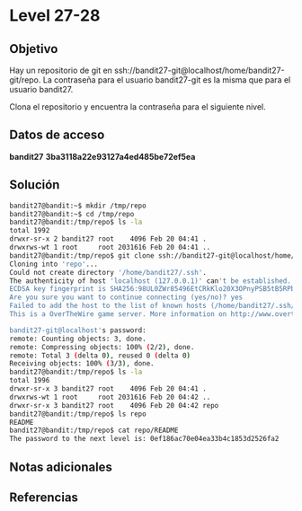 # Level 27-28
## Objetivo
Hay un repositorio de git en ssh://bandit27-git@localhost/home/bandit27-git/repo. La contraseña para el usuario bandit27-git es la misma que para el usuario bandit27.

Clona el repositorio y encuentra la contraseña para el siguiente nivel.

## Datos de acceso
**bandit27**
**3ba3118a22e93127a4ed485be72ef5ea**

## Solución
``` bash
bandit27@bandit:~$ mkdir /tmp/repo
bandit27@bandit:~$ cd /tmp/repo
bandit27@bandit:/tmp/repo$ ls -la
total 1992
drwxr-sr-x 2 bandit27 root    4096 Feb 20 04:41 .
drwxrws-wt 1 root     root 2031616 Feb 20 04:41 ..
bandit27@bandit:/tmp/repo$ git clone ssh://bandit27-git@localhost/home/bandit27-git/repo
Cloning into 'repo'...
Could not create directory '/home/bandit27/.ssh'.
The authenticity of host 'localhost (127.0.0.1)' can't be established.
ECDSA key fingerprint is SHA256:98UL0ZWr85496EtCRkKlo20X3OPnyPSB5tB5RPbhczc.
Are you sure you want to continue connecting (yes/no)? yes
Failed to add the host to the list of known hosts (/home/bandit27/.ssh/known_hosts).
This is a OverTheWire game server. More information on http://www.overthewire.org/wargames

bandit27-git@localhost's password: 
remote: Counting objects: 3, done.
remote: Compressing objects: 100% (2/2), done.
remote: Total 3 (delta 0), reused 0 (delta 0)
Receiving objects: 100% (3/3), done.
bandit27@bandit:/tmp/repo$ ls -la
total 1996
drwxr-sr-x 3 bandit27 root    4096 Feb 20 04:41 .
drwxrws-wt 1 root     root 2031616 Feb 20 04:42 ..
drwxr-sr-x 3 bandit27 root    4096 Feb 20 04:42 repo
bandit27@bandit:/tmp/repo$ ls repo
README
bandit27@bandit:/tmp/repo$ cat repo/README
The password to the next level is: 0ef186ac70e04ea33b4c1853d2526fa2
```

## Notas adicionales

## Referencias